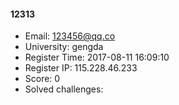 #### 12313  

* Email: 123456@qq.co  
* University: gengda  
* Register Time: 2017-08-11 16:09:10  
* Register IP: 115.228.46.233  
* Score: 0  
* Solved challenges: 
